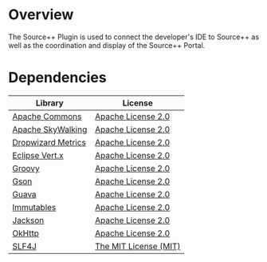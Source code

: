 # Overview

The Source++ Plugin is used to connect the developer's IDE to Source++ as well as the coordination and display of the Source++ Portal.

# Dependencies

| Library                                                     | License                                                             |
| ----------------------------------------------------------  | ------------------------------------------------------------------- |
| [Apache Commons](http://commons.apache.org/)                | [Apache License 2.0](http://www.apache.org/licenses/LICENSE-2.0)    |
| [Apache SkyWalking](http://skywalking.io/)                  | [Apache License 2.0](http://www.apache.org/licenses/LICENSE-2.0)    |
| [Dropwizard Metrics](https://github.com/dropwizard/metrics) | [Apache License 2.0](http://www.apache.org/licenses/LICENSE-2.0)    |
| [Eclipse Vert.x](http://vertx.io/)                          | [Apache License 2.0](http://www.apache.org/licenses/LICENSE-2.0)    |
| [Groovy](https://github.com/apache/groovy)                  | [Apache License 2.0](http://www.apache.org/licenses/LICENSE-2.0)    |
| [Gson](https://github.com/google/gson/)                     | [Apache License 2.0](http://www.apache.org/licenses/LICENSE-2.0)    |
| [Guava](https://github.com/google/guava)                    | [Apache License 2.0](http://www.apache.org/licenses/LICENSE-2.0)    |
| [Immutables](https://immutables.github.io/)                 | [Apache License 2.0](http://www.apache.org/licenses/LICENSE-2.0)    |
| [Jackson](https://github.com/codehaus/jackson)              | [Apache License 2.0](http://www.apache.org/licenses/LICENSE-2.0)    |
| [OkHttp](http://square.github.io/okhttp/)                   | [Apache License 2.0](http://www.apache.org/licenses/LICENSE-2.0)    |
| [SLF4J](http://www.slf4j.org/)                              | [The MIT License (MIT)](https://opensource.org/licenses/MIT)        |
